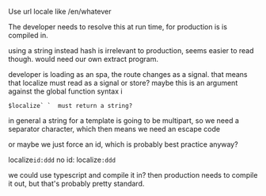
Use url locale like
/en/whatever

The developer needs to resolve this at run time, for production is is compiled in.

using a string instead hash is irrelevant to production, seems easier to read though.
would need our own extract program.

developer is loading as an spa, the route changes as a signal. that means that localize must read as a signal or store? maybe this is an argument against the global function syntax i

    $localize` `  must return a string?

    


in general a string for a template is going to be multipart, so we need a separator character, which then means we need an escape code

or maybe we just force an id, which is probably best practice anyway?

localize`id:ddd`
no id:
localize`:ddd`

we could use typescript and compile it in? then production needs to compile it out, but that's probably pretty standard.



